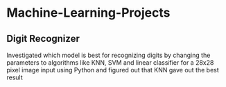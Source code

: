 # Machine-Learning-Projects

## Digit Recognizer

Investigated which model is best for recognizing digits by changing the parameters to algorithms like KNN, SVM and linear classifier for a 28x28 pixel image input using Python and figured out that KNN gave out the best result
